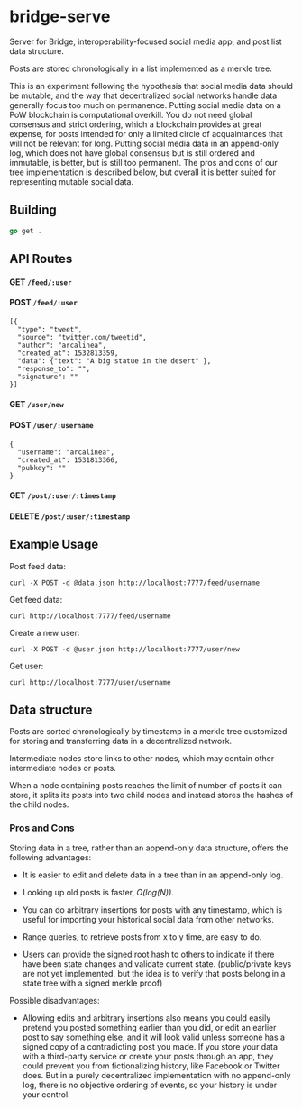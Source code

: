 # bridge-serve

Server for Bridge, interoperability-focused social media app, and post list data structure. 

Posts are stored chronologically in a list implemented as a merkle tree. 

This is an experiment following the hypothesis that social media data should be mutable, and the way that decentralized social networks handle data generally focus too much on permanence. Putting social media data on a PoW blockchain is computational overkill. You do not need global consensus and strict ordering, which a blockchain provides at great expense, for posts intended for only a limited circle of acquaintances that will not be relevant for long. Putting social media data in an append-only log, which does not have global consensus but is still ordered and immutable, is better, but is still too permanent. The pros and cons of our tree implementation is described below, but overall it is better suited for representing mutable social data. 


## Building

```go
go get .
```


## API Routes

#### GET `/feed/:user`
#### POST `/feed/:user`

```
[{
  "type": "tweet",
  "source": "twitter.com/tweetid",
  "author": "arcalinea",
  "created_at": 1532813359,
  "data": {"text": "A big statue in the desert" },
  "response_to": "",
  "signature": "" 
}]
```

#### GET `/user/new`
#### POST `/user/:username`

```
{
  "username": "arcalinea",
  "created_at": 1531813366,
  "pubkey": ""
}
```

#### GET `/post/:user/:timestamp`
#### DELETE `/post/:user/:timestamp`


## Example Usage

Post feed data:
```
curl -X POST -d @data.json http://localhost:7777/feed/username
```

Get feed data:

```
curl http://localhost:7777/feed/username
```

Create a new user: 

```
curl -X POST -d @user.json http://localhost:7777/user/new
```

Get user: 

```
curl http://localhost:7777/user/username
```


## Data structure 

Posts are sorted chronologically by timestamp in a merkle tree customized for storing and transferring data in a decentralized network. 

Intermediate nodes store links to other nodes, which may contain other intermediate nodes or posts. 

When a node containing posts reaches the limit of number of posts it can store, it splits its posts into two child nodes and instead stores the hashes of the child nodes. 

### Pros and Cons

Storing data in a tree, rather than an append-only data structure, offers the following advantages:

- It is easier to edit and delete data in a tree than in an append-only log. 

- Looking up old posts is faster, _O(log(N))_.

- You can do arbitrary insertions for posts with any timestamp, which is useful for importing your historical social data from other networks. 

- Range queries, to retrieve posts from x to y time, are easy to do. 

- Users can provide the signed root hash to others to indicate if there have been state changes and validate current state. (public/private keys are not yet implemented, but the idea is to verify that posts belong in a state tree with a signed merkle proof)

Possible disadvantages: 

- Allowing edits and arbitrary insertions also means you could easily pretend you posted something earlier than you did, or edit an earlier post to say something else, and it will look valid unless someone has a signed copy of a contradicting post you made. If you store your data with a third-party service or create your posts through an app, they could prevent you from fictionalizing history, like Facebook or Twitter does. But in a purely decentralized implementation with no append-only log, there is no objective ordering of events, so your history is under your control.
